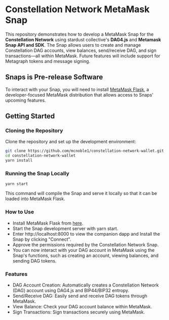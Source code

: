 # Constellation Network MetaMask Snap

This repository demonstrates how to develop a MetaMask Snap for the **Constellation Network** using stardust collective's **DAG4.js** and **Metamask Snap API and SDK**. The Snap allows users to create and manage Constellation DAG accounts, view balances, send/receive DAG, and sign transactions—all within MetaMask. Future features will include support for Metagraph tokens and message signing.

## Snaps is Pre-release Software

To interact with your Snap, you will need to install [MetaMask Flask](https://metamask.io/flask/), a developer-focused MetaMask distribution that allows access to Snaps' upcoming features.

## Getting Started

### Cloning the Repository

Clone the repository and set up the development environment:

```bash
git clone https://github.com/mcnoble1/constellation-network-wallet.git
cd constellation-network-wallet
yarn install
```

### Running the Snap Locally
```
yarn start
```
This command will compile the Snap and serve it locally so that it can be loaded into MetaMask Flask.

### How to Use
- Install MetaMask Flask from [here](https://metamask.io/flask/).
- Start the Snap development server with yarn start.
- Enter http://localhost:8000 to view the companion dapp and Install the Snap by clicking "Connect".
- Approve the permissions required by the Constellation Network Snap.
- You can now interact with your DAG account in MetaMask using the Snap's functions, such as creating an account, viewing balances, and sending DAG tokens.

### Features
- DAG Account Creation: Automatically creates a Constellation Network (DAG) account using DAG4.js and BIP44/BIP32 entropy.
- Send/Receive DAG: Easily send and receive DAG tokens through MetaMask.
- View Balance: Check your DAG account balance within MetaMask.
- Sign Transactions: Sign transactions securely using MetaMask.
